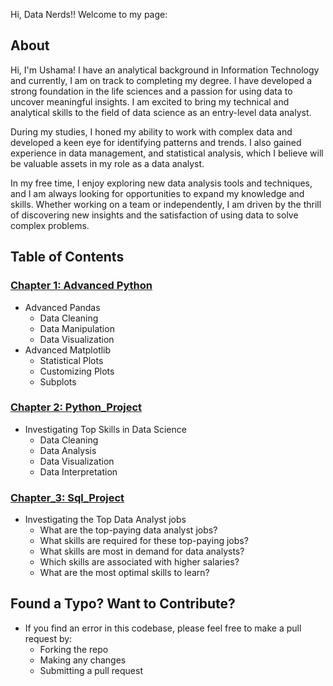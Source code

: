 Hi, Data Nerds!! Welcome to my page:

## About

Hi, I'm Ushama! I have an analytical background in Information Technology and currently, I am on track to completing my degree. I have developed a strong foundation in the life sciences and a passion for using data to uncover meaningful insights. I am excited to bring my technical and analytical skills to the field of data science as an entry-level data analyst.

During my studies, I honed my ability to work with complex data and developed a keen eye for identifying patterns and trends. I also gained experience in data management, and statistical analysis, which I believe will be valuable assets in my role as a data analyst.

In my free time, I enjoy exploring new data analysis tools and techniques, and I am always looking for opportunities to expand my knowledge and skills. Whether working on a team or independently, I am driven by the thrill of discovering new insights and the satisfaction of using data to solve complex problems.

## Table of Contents

### [Chapter 1: Advanced Python](/1_Advanced/)

- Advanced Pandas
    - Data Cleaning
    - Data Manipulation
    - Data Visualization
- Advanced Matplotlib
    - Statistical Plots
    - Customizing Plots
    - Subplots

### [Chapter 2: Python_Project](/2_Python_Project/)

- Investigating Top Skills in Data Science
    - Data Cleaning
    - Data Analysis
    - Data Visualization
    - Data Interpretation

### [Chapter_3: Sql_Project](/3_Sql_Project/)

- Investigating the Top Data Analyst jobs
    - What are the top-paying data analyst jobs?
    - What skills are required for these top-paying jobs?
    - What skills are most in demand for data analysts?
    - Which skills are associated with higher salaries?
    - What are the most optimal skills to learn?


## Found a Typo? Want to Contribute?
- If you find an error in this codebase, please feel free to make a pull request by:
    - Forking the repo
    - Making any changes
    - Submitting a pull request
